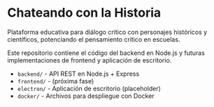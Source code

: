 # Chateando con la Historia

Plataforma educativa para diálogo crítico con personajes históricos y científicos, potenciando el pensamiento crítico en escuelas.

Este repositorio contiene el código del backend en Node.js y futuras implementaciones de frontend y aplicación de escritorio.

- `backend/` - API REST en Node.js + Express
- `frontend/` - (próxima fase)
- `electron/` - Aplicación de escritorio (placeholder)
- `docker/` - Archivos para despliegue con Docker
